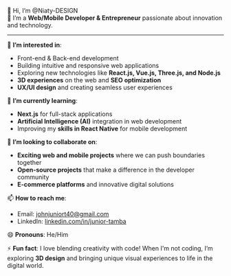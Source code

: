 👋 Hi, I’m @Niaty-DESIGN  
🚀 I’m a **Web/Mobile Developer & Entrepreneur** passionate about innovation and technology.

---

👀 **I’m interested in**:  
- Front-end & Back-end development  
- Building intuitive and responsive web applications  
- Exploring new technologies like **React.js, Vue.js, Three.js, and Node.js**  
- **3D experiences** on the web and **SEO optimization**  
- **UX/UI design** and creating seamless user experiences

🌱 **I’m currently learning**:  
- **Next.js** for full-stack applications  
- **Artificial Intelligence (AI)** integration in web development  
- Improving my **skills in React Native** for mobile development

💞️ **I’m looking to collaborate on**:  
- **Exciting web and mobile projects** where we can push boundaries together  
- **Open-source projects** that make a difference in the developer community  
- **E-commerce platforms** and innovative digital solutions

📫 **How to reach me**:  
- Email: johnjuniort40@gmail.com  
- LinkedIn: [linkedin.com/in/junior-tamba](https://linkedin.com/in/junior-tamba)

😄 **Pronouns**: He/Him

⚡ **Fun fact**: I love blending creativity with code! When I'm not coding, I’m exploring **3D design** and bringing unique visual experiences to life in the digital world.
